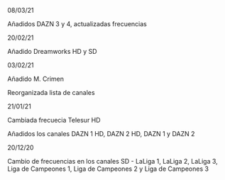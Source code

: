 08/03/21

Añadidos DAZN 3 y 4, actualizadas frecuencias

20/02/21

Añadido Dreamworks HD y SD

03/02/21

Añadido M. Crimen

Reorganizada lista de canales

21/01/21

Cambiada frecuecia Telesur HD

Añadidos los canales DAZN 1 HD, DAZN 2 HD, DAZN 1 y DAZN 2

20/12/20

Cambio de frecuencias en los canales SD - LaLiga 1, LaLiga 2, LaLiga 3, Liga de Campeones 1, Liga de Campeones 2 y Liga de Campeones 3

